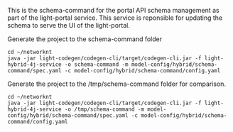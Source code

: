 This is the schema-command for the portal API schema management as part of the light-portal service. This service is reponsible for updating the schema to serve the UI of the light-portal.

Generate the project to the schema-command folder

```
cd ~/networknt
java -jar light-codegen/codegen-cli/target/codegen-cli.jar -f light-hybrid-4j-service -o schema-command -m model-config/hybrid/schema-command/spec.yaml -c model-config/hybrid/schema-command/config.yaml
```

Generate the project to the /tmp/schema-command folder for comparison. 

```
cd ~/networknt
java -jar light-codegen/codegen-cli/target/codegen-cli.jar -f light-hybrid-4j-service -o /tmp/schema-command -m model-config/hybrid/schema-command/spec.yaml -c model-config/hybrid/schema-command/config.yaml
```
